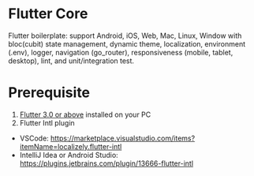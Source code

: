 # Flutter Core
Flutter boilerplate: support Android, iOS, Web, Mac, Linux, Window with bloc(cubit) state management, dynamic theme, localization, environment (.env), logger, navigation (go_router), responsiveness (mobile, tablet, desktop), lint, and unit/integration test.

# Prerequisite
1. [Flutter 3.0 or above](https://docs.flutter.dev/get-started/install) installed on your PC
2. Flutter Intl plugin 
- VSCode: https://marketplace.visualstudio.com/items?itemName=localizely.flutter-intl
- IntelliJ Idea or Android Studio: https://plugins.jetbrains.com/plugin/13666-flutter-intl


